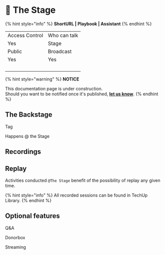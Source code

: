 # 🚧 The Stage

{% hint style="info" %}
**ShortURL | Playbook | Assistant**
{% endhint %}



|                |              |
| -------------- | ------------ |
| Access Control | Who can talk |
| Yes            | Stage        |
| Public         | Broadcast    |
| Yes            | Yes          |
|                |              |
|                |              |
|                |              |
|                |              |







{% hint style="warning" %}
**NOTICE**

This documentation page is under construction.\
Should you want to be notified once it's published, [**let us know**](https://tiof.click/TIOFTarianUpdatesService).
{% endhint %}

## The Backstage





Tag

Happens @ the Stage



## Recordings

## Replay

Activities conducted `@The Stage` benefit of the possibility of replay any given time.

{% hint style="info" %}
All recorded sessions can be found in TechUp Library.
{% endhint %}

&#x20;

## Optional features

Q\&A

Donorbox

Streaming

